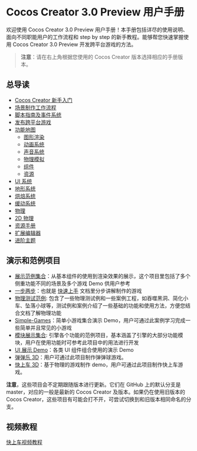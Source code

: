 # Cocos Creator 3.0 Preview 用户手册

欢迎使用 Cocos Creator 3.0 Preview 用户手册！本手册包括详尽的使用说明、面向不同职能用户的工作流程和 step by step 的新手教程。能够帮您快速掌握使用 Cocos Creator 3.0 Preview 开发跨平台游戏的方法。

> **注意**：请在右上角根据您使用的 Cocos Creator 版本选择相应的手册版本。

## 总导读

- [Cocos Creator 新手入门](getting-started/index.md)
- [场景制作工作流程](concepts/scene/index.md)
- [脚本指南及事件系统](scripting/index.md)
- [发布跨平台游戏](editor/publish/index.md)
- [功能地图](module-map/index.md)
    - [图形渲染](module-map/graphics.md)
    - [动画系统](engine/animation/index.md)
    - [声音系统](audio-system/overview.md)
    - [物理模拟](physics/physics.md)
    - [组件](editor/components/index.md)
    - [资源](asset/index.md)
- [UI 系统](ui-system/components/engine/index.md)
- [地形系统](editor/terrain/index.md)
- [烘焙系统](editor/lightmap/index.md)
- [缓动系统](tween/index.md)
- [物理](physics/physics.md)
- [2D 物理](physics-2d/physics-2d.md)
- [资源手册](asset/index.md)
- [扩展编辑器](editor/extension/readme.md)
- [进阶主题](advanced-topics/index.md)

## 演示和范例项目

- [展示范例集合](https://github.com/cocos-creator/example-3d)：从基本组件的使用到渲染效果的展示，这个项目里包括了多个侧重功能不同的场景及多个游戏 Demo 供用户参考
- [一步两步](https://github.com/cocos-creator/tutorial-mind-your-step-3d)：也就是 [快速上手](getting-started/first-game/index.md) 文档里分步讲解制作的游戏
- [物理测试范例](https://github.com/cocos-creator/example-3d/tree/master/physics-3d): 包含了一些物理测试例和一些案例工程，如吞噬黑洞、简化小车、坠落小球等，测试例和案例介绍了一些基础的功能和使用方法，方便您结合文档了解物理功能
- [Simple-Games](https://github.com/cocos-creator/example-3d/tree/master/simple-games)：简单小游戏集合演示 Demo，用户可通过此案例学习完成一些简单并且常见的小游戏
- [模块展示集合](https://github.com/cocos-creator/test-cases-3d): 引擎各个功能的范例项目，基本涵盖了引擎的大部分功能模块，用户在使用功能时可参考此项目中的用法进行开发
- [UI 展示 Demo](https://github.com/cocos-creator/demo-ui/)：各类 UI 组件组合使用的演示 Demo
- [弹弹乐 3D](https://github.com/cocos-creator/demo-ball)：用户可通过此项目制作弹弹球游戏。
- [快上车 3D](https://github.com/cocos-creator/tutorial-taxi-game)：基于物理的游戏制作 demo，用户可通过此项目制作快上车游戏。

**注意**，这些项目会不定期跟随版本进行更新。它们在 GitHub 上的默认分支是 master，对应的一般是最新的 Cocos Creator 及版本。如果仍在使用旧版本的 Cocos Creator，这些项目有可能会打不开，可尝试切换到和旧版本相同命名的分支。

## 视频教程

[快上车视频教程](https://space.bilibili.com/491120849/channel/detail?cid=116585)
